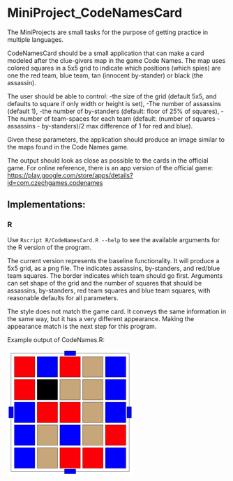 # MiniProject_CodeNamesCard

The MiniProjects are small tasks for the purpose of getting practice in multiple languages.

CodeNamesCard should be a small application that can make a card modeled after the clue-givers map in the game Code Names.  The map uses colored squares in a 5x5 grid to indicate which positions (which spies) are one the red team, blue team, tan (innocent by-stander) or black (the assassin).  

The user should be able to control: 
-the size of the grid (default 5x5, and defaults to square if only width or height is set),
-The number of assassins (default 1),
-the number of by-standers (default: floor of 25% of squares),
-The number of team-spaces for each team (default: (number of squares - assassins - by-standers)/2 max difference of 1 for red and blue).

Given these parameters, the application should produce an image similar to the maps found in the Code Names game.

The output should look as close as possible to the cards in the official game.
For online reference, there is an app version of the official game: 
https://play.google.com/store/apps/details?id=com.czechgames.codenames


## Implementations:

### R
Use `Rscript R/CodeNamesCard.R --help` to see the available arguments for the R version of the program.

The current version represents the baseline functionality.  It will produce a 5x5 grid, as a png file.  The indicates assassins, by-standers, and red/blue team squares.  The border indicates which team should go first.  Arguments can set shape of the grid and the number of squares that should be assassins, by-standers, red team squares and blue team squares, with reasonable defaults for all parameters.

The style does not match the game card.  It conveys the same information in the same way, but it has a very different appearance.  Making the appearance match is the next step for this program.  

Example output of CodeNames.R:

<img src="R/SpyMap.png" alt="spy map generated by CodeNames.R" style="width:3in">